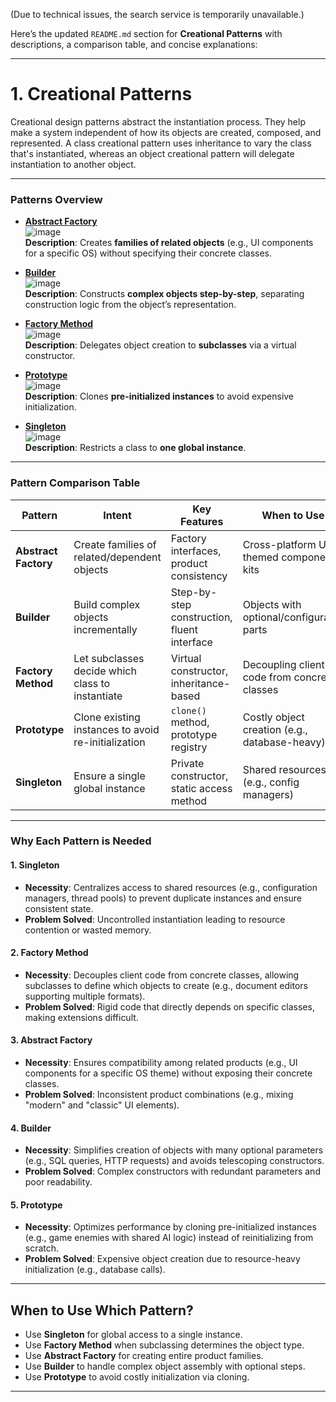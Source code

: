 (Due to technical issues, the search service is temporarily unavailable.)

Here’s the updated `README.md` section for **Creational Patterns** with descriptions, a comparison table, and concise explanations:

---

# 1. Creational Patterns

Creational design patterns abstract the instantiation process. They help make a system independent of how its objects are created, composed, and represented. A class creational pattern uses inheritance to vary the class that's instantiated, whereas an object creational pattern will delegate instantiation to another object.

---

### **Patterns Overview**

- **[Abstract Factory](./Creational/Abstract_Factory.cpp)**  
  ![image](https://github.com/user-attachments/assets/5058b9c6-8163-44a7-8080-feda18f55406)  
  **Description**: Creates **families of related objects** (e.g., UI components for a specific OS) without specifying their concrete classes.  

- **[Builder](./Creational/Builder.cpp)**  
  ![image](https://github.com/user-attachments/assets/8e7a7c24-c860-4fc1-be2b-a3f9679fac65)  
  **Description**: Constructs **complex objects step-by-step**, separating construction logic from the object’s representation.  

- **[Factory Method](./Creational/Factory_Method.cpp)**  
  ![image](https://github.com/user-attachments/assets/c2ca6208-953c-4ae7-9331-939929de3848)  
  **Description**: Delegates object creation to **subclasses** via a virtual constructor.  

- **[Prototype](./Creational/Prototype.cpp)**  
  ![image](https://github.com/user-attachments/assets/fe6bcd08-1e83-40cb-8eab-9ff07862a421)  
  **Description**: Clones **pre-initialized instances** to avoid expensive initialization.  

- **[Singleton](./Creational/Singleton.cpp)**  
  ![image](https://github.com/user-attachments/assets/bb2687cf-b62c-4e3e-a5c7-4098f1b0d2dd)  
  **Description**: Restricts a class to **one global instance**.  

---

### **Pattern Comparison Table**

| Pattern          | Intent                                                                 | Key Features                                  | When to Use                                      |
|------------------|-----------------------------------------------------------------------|----------------------------------------------|--------------------------------------------------|
| **Abstract Factory** | Create families of related/dependent objects                        | Factory interfaces, product consistency      | Cross-platform UI, themed component kits         |
| **Builder**      | Build complex objects incrementally                                   | Step-by-step construction, fluent interface  | Objects with optional/configurable parts         |
| **Factory Method** | Let subclasses decide which class to instantiate                     | Virtual constructor, inheritance-based       | Decoupling client code from concrete classes     |
| **Prototype**    | Clone existing instances to avoid re-initialization                   | `clone()` method, prototype registry         | Costly object creation (e.g., database-heavy)    |
| **Singleton**    | Ensure a single global instance                                       | Private constructor, static access method    | Shared resources (e.g., config managers)         |

---

### **Why Each Pattern is Needed**

#### 1. **Singleton**
- **Necessity**: Centralizes access to shared resources (e.g., configuration managers, thread pools) to prevent duplicate instances and ensure consistent state.
- **Problem Solved**: Uncontrolled instantiation leading to resource contention or wasted memory.

#### 2. **Factory Method**
- **Necessity**: Decouples client code from concrete classes, allowing subclasses to define which objects to create (e.g., document editors supporting multiple formats).
- **Problem Solved**: Rigid code that directly depends on specific classes, making extensions difficult.

#### 3. **Abstract Factory**
- **Necessity**: Ensures compatibility among related products (e.g., UI components for a specific OS theme) without exposing their concrete classes.
- **Problem Solved**: Inconsistent product combinations (e.g., mixing "modern" and "classic" UI elements).

#### 4. **Builder**
- **Necessity**: Simplifies creation of objects with many optional parameters (e.g., SQL queries, HTTP requests) and avoids telescoping constructors.
- **Problem Solved**: Complex constructors with redundant parameters and poor readability.

#### 5. **Prototype**
- **Necessity**: Optimizes performance by cloning pre-initialized instances (e.g., game enemies with shared AI logic) instead of reinitializing from scratch.
- **Problem Solved**: Expensive object creation due to resource-heavy initialization (e.g., database calls).

---

## When to Use Which Pattern?
- Use **Singleton** for global access to a single instance.  
- Use **Factory Method** when subclassing determines the object type.  
- Use **Abstract Factory** for creating entire product families.  
- Use **Builder** to handle complex object assembly with optional steps.  
- Use **Prototype** to avoid costly initialization via cloning.  

---


